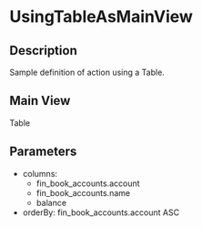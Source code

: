 # UsingTableAsMainView

## Description

Sample definition of action using a Table.

## Main View

Table

## Parameters

* columns:
  * fin_book_accounts.account
  * fin_book_accounts.name
  * balance
* orderBy: fin_book_accounts.account ASC
